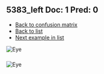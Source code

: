 ## 5383_left Doc: 1 Pred: 0
- [Back to confusion matrix](https://github.com/juliandewit/kaggle_retinopathy/blob/master/matrix.md)
- [Back to list](https://github.com/juliandewit/kaggle_retinopathy/blob/master/lists/10/list.md)
- [Next example in list](https://github.com/juliandewit/kaggle_retinopathy/blob/master/lists/10/54/5423_left.md)

![Eye](https://retinopaty.blob.core.windows.net/size1024/5383_left_1.jpeg)

### 

![Eye]()
